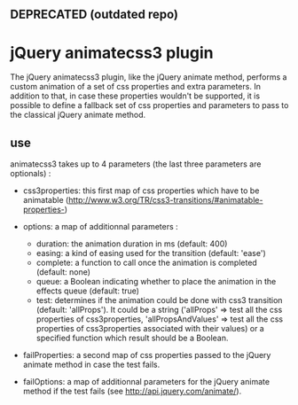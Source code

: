 DEPRECATED (outdated repo)
--------------------------

jQuery animatecss3 plugin
=========================

The jQuery animatecss3 plugin, like the jQuery animate method, performs a
custom animation of a set of css properties and extra parameters.
In addition to that, in case these properties wouldn't be supported, it is
possible to define a fallback set of css properties and parameters to pass
to the classical jQuery animate method.

use
---

animatecss3 takes up to 4 parameters (the last three parameters are optionals) :
- css3properties: this first map of css properties which have to be animatable
    (http://www.w3.org/TR/css3-transitions/#animatable-properties-)

- options: a map of additionnal parameters :
  - duration: the animation duration in ms (default: 400)
  - easing: a kind of easing used for the transition (default: 'ease')
  - complete: a function to call once the animation is completed (default: none)
  - queue: a Boolean indicating whether to place the animation in the effects
      queue (default: true)
  - test: determines if the animation could be done with css3 transition
      (default: 'allProps'). It could be a string ('allProps' => test all the
      css properties of css3properties, 'allPropsAndValues' => test all the css
      properties of css3properties associated with their values) or a specified
      function which result should be a Boolean.

- failProperties: a second map of css properties passed to the jQuery animate
    method in case the test fails.

- failOptions: a map of additionnal parameters for the jQuery animate method if
    the test fails (see http://api.jquery.com/animate/).
